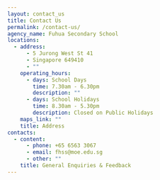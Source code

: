 ```yaml
---
layout: contact_us
title: Contact Us
permalink: /contact-us/
agency_name: Fuhua Secondary School
locations:
  - address:
      - 5 Jurong West St 41
      - Singapore 649410
      - ""
    operating_hours:
      - days: School Days
        time: 7.30am - 6.30pm
        description: ""
      - days: School Holidays
        time: 8.30am - 5.30pm
        description: Closed on Public Holidays
    maps_link: ""
    title: Address
contacts:
  - content:
      - phone: +65 6563 3067
      - email: fhss@moe.edu.sg
      - other: ""
    title: General Enquiries & Feedback
---
```

